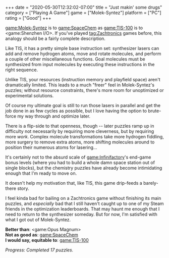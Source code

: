 +++
date = "2020-05-30T12:32:02-07:00"
title = "Just makin' some drugs"
category = ["Playing A Game"]
game = ["Molek-Syntez"]
platform = ["PC"]
rating = ["Good"]
+++

<game:Molek-Syntez> is to <game:SpaceChem> as <game:TIS-100> is to <game:Shenzhen I/O>.  If you've played <tag:Zachtronics> games before, this analogy should be a fairly complete description.

Like TIS, it has a pretty simple base instruction set: synthesizer lasers can add and remove hydrogen atoms, move and rotate molecules, and perform a couple of other miscellaneous functions.  Goal molecules must be synthesized from input molecules by executing these instructions in the right sequence.

<i>Un</i>like TIS, your resources (instruction memory and playfield space) aren't dramatically limited.  This leads to a much "freer" feel in Molek-Syntez's puzzles; without resource constraints, there's more room for unoptimized or experimental solutions.

Of course my ultimate goal is still to run those lasers in parallel and get the job done in as few cycles as possible, but I love having the option to brute-force my way through and optimize later.

There is a flip-side to that openness, though -- later puzzles ramp up in difficulty not necessarily by requiring more cleverness, but by requiring more <i>work</i>.  Complex molecule transformations take more hydrogen fiddling, more surgery to remove extra atoms, more shifting molecules around to position their numerous atoms for lasering...

It's certainly not to the absurd scale of <game:Infinifactory>'s end-game bonus levels (where you had to build a whole damn space station out of single blocks), but the chemistry puzzles have already become intimidating enough that I'm ready to move on.

It doesn't help my motivation that, like TIS, this game drip-feeds a barely-there story.

I feel kinda bad for bailing on a Zachtronics game without finishing its main puzzles, and <i>especially</i> bad that I still haven't caught up to one of my Steam friends in the optimization leaderboards.  That may haunt me enough that I need to return to the synthesizer someday.  But for now, I'm satisfied with what I got out of Molek-Syntez.

<b>Better than</b>: <game:Opus Magnum>  
<b>Not as good as</b>: <game:SpaceChem>  
<b>I would say, equitable to</b>: <game:TIS-100>

<i>Progress: Completed 17 puzzles.</i>
